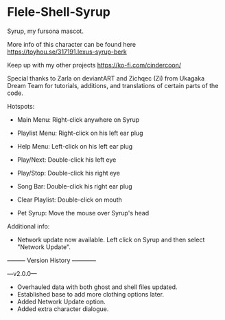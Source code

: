 # Flele-Shell-Syrup

Syrup, my fursona mascot.

More info of this character can be found here https://toyhou.se/317191.lexus-syrup-berk

Keep up with my other projects https://ko-fi.com/cindercoon/

Special thanks to Zarla on deviantART and Zichqec (Zi) from Ukagaka Dream Team for tutorials, additions, and translations of certain parts of the code.

Hotspots:
   * Main Menu: Right-click anywhere on Syrup
   * Playlist Menu: Right-click on his left ear plug
   * Help Menu: Left-click on his left ear plug

   * Play/Next: Double-click his left eye
   * Play/Stop: Double-click his right eye
   * Song Bar: Double-click his right ear plug
   * Clear Playlist: Double-click on mouth

  * Pet Syrup: Move the mouse over Syrup's head

Additional info:
   * Network update now available. Left click on Syrup and then select "Network Update".

——— Version History ————

—v2.0.0—
* Overhauled data with both ghost and shell files updated.
* Established base to add more clothing options later.
* Added Network Update option.
* Added extra character dialogue.
